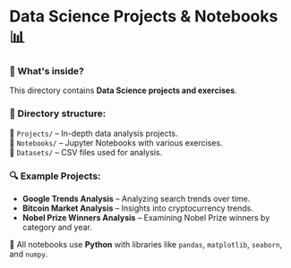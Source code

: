 # Data Science Projects & Notebooks 📊

### 📂 What's inside?
This directory contains **Data Science projects and exercises**.

### 🔹 Directory structure:
📁 `Projects/` – In-depth data analysis projects.  
📁 `Notebooks/` – Jupyter Notebooks with various exercises.  
📁 `Datasets/` – CSV files used for analysis.  

### 🔍 Example Projects:
- **Google Trends Analysis** – Analyzing search trends over time.  
- **Bitcoin Market Analysis** – Insights into cryptocurrency trends.  
- **Nobel Prize Winners Analysis** – Examining Nobel Prize winners by category and year.  

📌 All notebooks use **Python** with libraries like `pandas`, `matplotlib`, `seaborn`, and `numpy`.